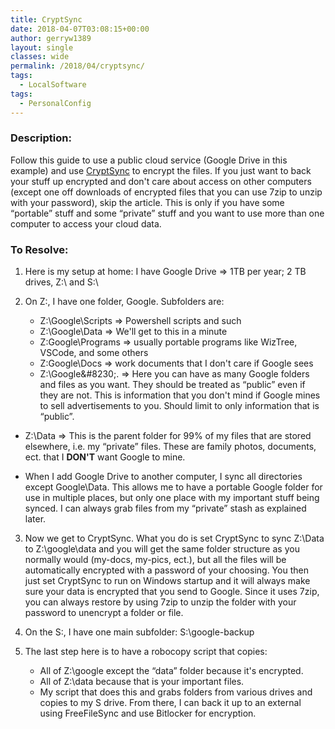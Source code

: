 ```yaml
---
title: CryptSync
date: 2018-04-07T03:08:15+00:00
author: gerryw1389
layout: single
classes: wide
permalink: /2018/04/cryptsync/
tags:
  - LocalSoftware
tags:
  - PersonalConfig
---
```

<!--more-->

### Description:

Follow this guide to use a public cloud service (Google Drive in this example) and use [CryptSync](https://tools.stefankueng.com/CryptSync.html) to encrypt the files. If you just want to back your stuff up encrypted and don't care about access on other computers (except one off downloads of encrypted files that you can use 7zip to unzip with your password), skip the article. This is only if you have some &#8220;portable&#8221; stuff and some &#8220;private&#8221; stuff and you want to use more than one computer to access your cloud data.

### To Resolve:

1. Here is my setup at home: I have Google Drive => 1TB per year; 2 TB drives, Z:\ and S:\

2. On Z:\, I have one folder, Google. Subfolders are:

   - Z:\Google\Scripts => Powershell scripts and such  
   - Z:\Google\Data => We'll get to this in a minute  
   - Z:Google\Programs => usually portable programs like WizTree, VSCode, and some others  
   - Z:Google\Docs => work documents that I don't care if Google sees  
   - Z:\Google\&#8230;. => Here you can have as many Google folders and files as you want. They should be treated as &#8220;public&#8221; even if they are not. This is information that you don't mind if Google mines to sell advertisements to you. Should limit to only information that is &#8220;public&#8221;.  
  - Z:\Data => This is the parent folder for 99% of my files that are stored elsewhere, i.e. my &#8220;private&#8221; files. These are family photos, documents, ect. that I **DON'T** want Google to mine.

   - When I add Google Drive to another computer, I sync all directories except Google\Data. This allows me to have a portable Google folder for use in multiple places, but only one place with my important stuff being synced. I can always grab files from my &#8220;private&#8221; stash as explained later.

3. Now we get to CryptSync. What you do is set CryptSync to sync Z:\Data to Z:\google\data and you will get the same folder structure as you normally would (my-docs, my-pics, ect.), but all the files will be automatically encrypted with a password of your choosing. You then just set CryptSync to run on Windows startup and it will always make sure your data is encrypted that you send to Google. Since it uses 7zip, you can always restore by using 7zip to unzip the folder with your password to unencrypt a folder or file.

4. On the S:\, I have one main subfolder: S:\google-backup

5. The last step here is to have a robocopy script that copies:  
   - All of Z:\google except the &#8220;data&#8221; folder because it's encrypted.  
   - All of Z:\data because that is your important files.  
   - My script that does this and grabs folders from various drives and copies to my S drive. From there, I can back it up to an external using FreeFileSync and use Bitlocker for encryption.